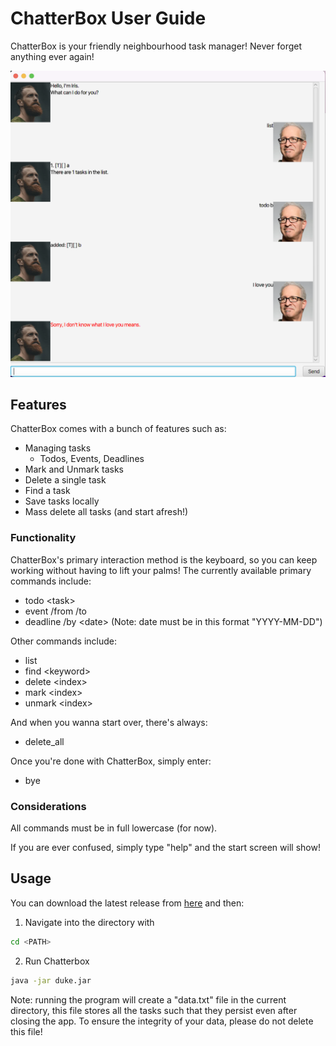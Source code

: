 # ChatterBox User Guide

ChatterBox is your friendly neighbourhood task manager! Never forget anything ever again!

![chatterbox](Ui.png)

## Features 
ChatterBox comes with a bunch of features such as:
- Managing tasks
    - Todos, Events, Deadlines
- Mark and Unmark tasks
- Delete a single task
- Find a task
- Save tasks locally
- Mass delete all tasks (and start afresh!)

### Functionality

ChatterBox's primary interaction method is the keyboard, so you can keep working without having to lift your palms! The currently available primary commands include:
- todo \<task\>
- event /from <start> /to <end>
- deadline /by \<date\> (Note: date must be in this format "YYYY-MM-DD")

Other commands include:
- list
- find \<keyword\>
- delete \<index\>
- mark \<index\>
- unmark \<index\>

And when you wanna start over, there's always:

- delete_all

Once you're done with ChatterBox, simply enter:

- bye

### Considerations

All commands must be in full lowercase (for now).

If you are ever confused, simply type "help" and the start screen will show!

## Usage

You can download the latest release from [here](https://github.com/sp4ce-cowboy/ip/releases/tag/A-Release-3) and then:

1. Navigate into the directory with

```sh
cd <PATH>
```

2. Run Chatterbox

```sh
java -jar duke.jar
```

Note: running the program will create a "data.txt" file in the current directory, this file stores all the tasks such that they persist even after closing the app. To ensure the integrity of your data, please do not delete this file!
